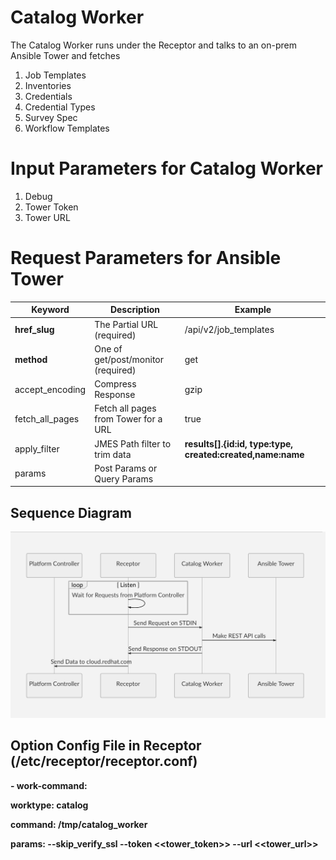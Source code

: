 # Catalog Worker

The Catalog Worker runs under the Receptor and talks to an on-prem Ansible Tower and fetches

 1. Job Templates
 2. Inventories
 3. Credentials
 4. Credential Types
 5. Survey Spec
 6. Workflow Templates

# Input Parameters for Catalog Worker

 1. Debug
 2. Tower Token
 3. Tower URL

# Request Parameters for Ansible Tower
|Keyword| Description | Example
|--|--|--
|**href_slug**| The Partial URL (required) |/api/v2/job_templates
|**method**| One of get/post/monitor (required) | get
|accept_encoding| Compress Response | gzip
|fetch_all_pages| Fetch all pages from Tower for a URL | true
|apply_filter|JMES Path filter to trim data | **results[].{id:id, type:type, created:created,name:name**
|params| Post Params or Query Params|


## Sequence Diagram

![Sequence Diargam](https://github.com/mkanoor/catalog_worker/blob/master/sequence.png)

## Option Config File in Receptor (/etc/receptor/receptor.conf)

**- work-command:**

**worktype:  catalog**

**command: /tmp/catalog_worker**

**params: --skip_verify_ssl --token <<tower_token>> --url <<tower_url>>**
